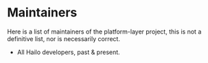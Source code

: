 # Maintainers

Here is a list of maintainers of the platform-layer project, this is not a definitive list, nor is necessarily correct.

- All Hailo developers, past & present.
